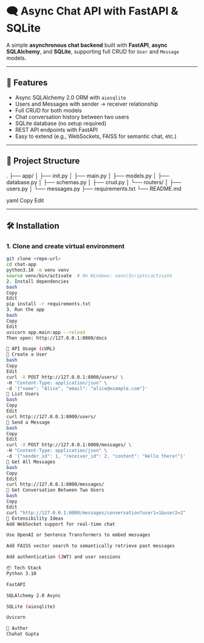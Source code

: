 # 🗨️ Async Chat API with FastAPI & SQLite

A simple **asynchronous chat backend** built with **FastAPI**, **async SQLAlchemy**, and **SQLite**, supporting full CRUD for `User` and `Message` models.

---

## 🚀 Features

- Async SQLAlchemy 2.0 ORM with `aiosqlite`
- Users and Messages with sender → receiver relationship
- Full CRUD for both models
- Chat conversation history between two users
- SQLite database (no setup required)
- REST API endpoints with FastAPI
- Easy to extend (e.g., WebSockets, FAISS for semantic chat, etc.)

---

## 📁 Project Structure

.
├── app/
│ ├── init.py
│ ├── main.py
│ ├── models.py
│ ├── database.py
│ ├── schemas.py
│ ├── crud.py
│ └── routers/
│ ├── users.py
│ └── messages.py
├── requirements.txt
└── README.md

yaml
Copy
Edit

---

## 🛠️ Installation

### 1. Clone and create virtual environment

```bash
git clone <repo-url>
cd chat-app
python3.10 -m venv venv
source venv/bin/activate  # On Windows: venv\Scripts\activate
2. Install dependencies
bash
Copy
Edit
pip install -r requirements.txt
3. Run the app
bash
Copy
Edit
uvicorn app.main:app --reload
Then open: http://127.0.0.1:8000/docs

💬 API Usage (cURL)
👤 Create a User
bash
Copy
Edit
curl -X POST http://127.0.0.1:8000/users/ \
-H "Content-Type: application/json" \
-d '{"name": "Alice", "email": "alice@example.com"}'
👤 List Users
bash
Copy
Edit
curl http://127.0.0.1:8000/users/
💌 Send a Message
bash
Copy
Edit
curl -X POST http://127.0.0.1:8000/messages/ \
-H "Content-Type: application/json" \
-d '{"sender_id": 1, "receiver_id": 2, "content": "Hello there!"}'
💌 Get All Messages
bash
Copy
Edit
curl http://127.0.0.1:8000/messages/
🔁 Get Conversation Between Two Users
bash
Copy
Edit
curl "http://127.0.0.1:8000/messages/conversation?user1=1&user2=2"
🧠 Extensibility Ideas
Add WebSocket support for real-time chat

Use OpenAI or Sentence Transformers to embed messages

Add FAISS vector search to semantically retrieve past messages

Add authentication (JWT) and user sessions

📦 Tech Stack
Python 3.10

FastAPI

SQLAlchemy 2.0 Async

SQLite (aiosqlite)

Uvicorn

👤 Author
Chahat Gupta

